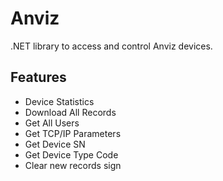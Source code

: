 # Anviz

.NET library to access and control Anviz devices.

Features
--------

 - Device Statistics
 - Download All Records
 - Get All Users
 - Get TCP/IP Parameters
 - Get Device SN
 - Get Device Type Code
 - Clear new records sign 
